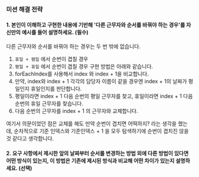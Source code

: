 ### 미션 해결 전략

#### 1. 본인이 이해하고 구현한 내용에 기반해 '다른 근무자와 순서를 바꿔야 하는 경우'를 자신만의 예시를 들어 설명하세요. (필수)

다른 근무자와 순서를 바꿔야 하는 경우는 두 번 밖에 없습니다.
1. `휴일 + 평일` 에서 순번이 겹칠 경우
2. `평일 + 휴일` 에서 순번이 겹칠 경우 
구현 방법은 아래와 같습니다. 
1. forEachIndex를 사용해서 index 와 index + 1을 비교합니다.
2. 만약, index와 index + 1 각각의 담당자 이름이 같을 경우엔 index + 1의 날짜가 평일인지 휴일인지를 판단합니다.
3. 평일이라면 index + 1 다음 순번의 평일 근무자를 찾고, 휴일이라면 index + 1 다음 순번의 휴일 근무자를 찾습니다.
4. 다음 순번의 근무자를 index + 1 의 근무자와 교체합니다.

여기서 의문이었던 점은 교체를 해도 만약 순번이 겹치면 어떡하지? 라는 생각을 했는데,
순차적으로 기준 인덱스와 기준인덱스 + 1 을 모두 탐색하기에 순번이 겹치진 않을 것 같다고 생각합니다. 

#### 2. 요구 사항에서 제시한 앞의 날짜부터 순서를 변경하는 방법 외에 다른 방법이 있다면 어떤 방식이 있는지, 이 방법은 기존에 제시된 방식과 비교해 어떤 차이가 있는지 설명하세요. (선택)
